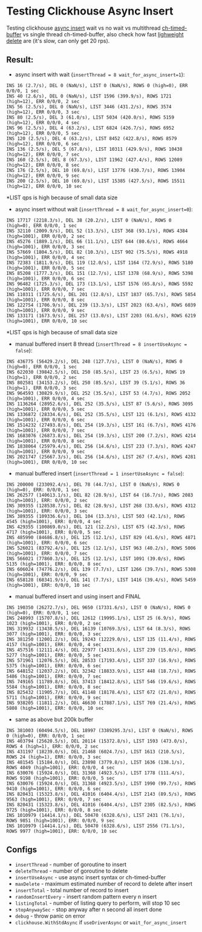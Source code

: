 # Testing Clickhouse Async Insert

Testing clickhouse [async insert](https://clickhouse.com/docs/en/cloud/bestpractices/asynchronous-inserts) wait vs no wait vs multithread [ch-timed-buffer](//github.com/kokizzu/ch-timed-buffer) vs single thread ch-timed-buffer, also check how fast [lighweight delete](//clickhouse.com/docs/en/guides/developer/lightweght-delete) are (it's slow, can only get 20 rps).

## Result:

- async insert with wait (`insertThread = 8 wait_for_async_insert=1`):
```
INS 16 (2.7/s), DEL 0 (NaN/s), LIST 0 (NaN/s), ROWS 0 (high=0), ERR 0/0/0, 1 sec
INS 40 (2.6/s), DEL 0 (NaN/s), LIST 1596 (399.9/s), ROWS 1721 (high=12), ERR 0/0/0, 2 sec
INS 56 (2.5/s), DEL 0 (NaN/s), LIST 3446 (431.2/s), ROWS 3574 (high=12), ERR 0/0/0, 3 sec
INS 80 (2.5/s), DEL 3 (61.0/s), LIST 5034 (420.0/s), ROWS 5159 (high=12), ERR 0/0/0, 4 sec
INS 96 (2.5/s), DEL 4 (63.2/s), LIST 6824 (426.7/s), ROWS 6952 (high=12), ERR 0/0/0, 5 sec
INS 120 (2.5/s), DEL 4 (63.2/s), LIST 8452 (422.8/s), ROWS 8579 (high=12), ERR 0/0/0, 6 sec
INS 136 (2.5/s), DEL 5 (67.8/s), LIST 10311 (429.9/s), ROWS 10438 (high=12), ERR 0/0/0, 7 sec
INS 160 (2.5/s), DEL 8 (67.3/s), LIST 11962 (427.4/s), ROWS 12089 (high=12), ERR 0/0/0, 8 sec
INS 176 (2.5/s), DEL 10 (69.8/s), LIST 13776 (430.7/s), ROWS 13904 (high=12), ERR 0/0/0, 9 sec
INS 200 (2.5/s), DEL 10 (69.8/s), LIST 15385 (427.5/s), ROWS 15511 (high=12), ERR 0/0/0, 10 sec
```
*LIST qps is high because of small data size

- async insert without wait (`insertThread = 8 wait_for_async_insert=0`): 
```
INS 17717 (2218.3/s), DEL 38 (20.2/s), LIST 0 (NaN/s), ROWS 0 (high=0), ERR 0/0/0, 1 sec
INS 32110 (2009.9/s), DEL 52 (13.3/s), LIST 368 (93.1/s), ROWS 4384 (high=1001), ERR 0/0/0, 2 sec
INS 45276 (1889.1/s), DEL 66 (11.1/s), LIST 644 (80.6/s), ROWS 4664 (high=1001), ERR 0/0/0, 3 sec
INS 57669 (1804.5/s), DEL 82 (10.3/s), LIST 902 (75.5/s), ROWS 4918 (high=1001), ERR 0/0/0, 4 sec
INS 72383 (1811.9/s), DEL 119 (12.0/s), LIST 1164 (72.9/s), ROWS 5180 (high=1001), ERR 0/0/0, 5 sec
INS 85208 (1777.3/s), DEL 151 (12.7/s), LIST 1378 (68.9/s), ROWS 5398 (high=1001), ERR 0/0/0, 6 sec
INS 96482 (1725.3/s), DEL 173 (13.1/s), LIST 1576 (65.8/s), ROWS 5592 (high=1001), ERR 0/0/0, 7 sec
INS 110311 (1725.6/s), DEL 201 (12.8/s), LIST 1837 (65.7/s), ROWS 5854 (high=1001), ERR 0/0/0, 8 sec
INS 122754 (1706.9/s), DEL 239 (13.3/s), LIST 2023 (63.4/s), ROWS 6039 (high=1001), ERR 0/0/0, 9 sec
INS 133171 (1673.9/s), DEL 257 (13.0/s), LIST 2203 (61.6/s), ROWS 6219 (high=1001), ERR 0/0/0, 10 sec
```
*LIST qps is high because of small data size

- manual buffered insert 8 thread (`insertThread = 8 insertUseAsync = false`):
```
INS 436775 (56429.2/s), DEL 248 (127.7/s), LIST 0 (NaN/s), ROWS 0 (high=0), ERR 0/0/0, 1 sec
INS 622030 (39842.5/s), DEL 250 (85.5/s), LIST 23 (6.5/s), ROWS 19 (high=1), ERR 0/0/0, 2 sec
INS 802581 (34153.2/s), DEL 250 (85.5/s), LIST 39 (5.1/s), ROWS 36 (high=1), ERR 0/0/0, 3 sec
INS 964593 (30829.9/s), DEL 252 (35.5/s), LIST 53 (4.7/s), ROWS 2052 (high=1001), ERR 0/0/0, 4 sec
INS 1136264 (28952.6/s), DEL 252 (35.5/s), LIST 87 (5.6/s), ROWS 3095 (high=1001), ERR 0/0/0, 5 sec
INS 1336872 (28334.6/s), DEL 252 (35.5/s), LIST 121 (6.1/s), ROWS 4132 (high=1001), ERR 0/0/0, 6 sec
INS 1514232 (27493.8/s), DEL 254 (19.3/s), LIST 161 (6.7/s), ROWS 4176 (high=1001), ERR 0/0/0, 7 sec
INS 1683076 (26873.8/s), DEL 254 (19.3/s), LIST 200 (7.2/s), ROWS 4214 (high=1001), ERR 0/0/0, 8 sec
INS 1838064 (25979.4/s), DEL 256 (14.6/s), LIST 233 (7.3/s), ROWS 4247 (high=1001), ERR 0/0/0, 9 sec
INS 2021747 (25667.3/s), DEL 256 (14.6/s), LIST 267 (7.4/s), ROWS 4281 (high=1001), ERR 0/0/0, 10 sec
```
- manual buffered insert (`insertThread = 1 insertUseAsync = false`):
```
INS 200000 (233092.4/s), DEL 78 (44.7/s), LIST 0 (NaN/s), ROWS 0 (high=0), ERR: 0/0/0, 1 sec
INS 262577 (140613.1/s), DEL 82 (28.9/s), LIST 64 (16.7/s), ROWS 2083 (high=1001), ERR: 0/0/0, 2 sec
INS 309355 (128538.7/s), DEL 82 (28.9/s), LIST 268 (33.6/s), ROWS 4312 (high=1001), ERR: 0/0/0, 3 sec
INS 389355 (109336.6/s), DEL 104 (13.3/s), LIST 503 (42.1/s), ROWS 4545 (high=1001), ERR: 0/0/0, 4 sec
INS 429355 (100869.0/s), DEL 121 (12.2/s), LIST 675 (42.3/s), ROWS 4717 (high=1001), ERR: 0/0/0, 5 sec
INS 485990 (84686.8/s), DEL 125 (12.1/s), LIST 829 (41.6/s), ROWS 4871 (high=1001), ERR: 0/0/0, 6 sec
INS 526021 (83792.4/s), DEL 125 (12.1/s), LIST 963 (40.2/s), ROWS 5006 (high=1001), ERR: 0/0/0, 7 sec
INS 566021 (77860.3/s), DEL 125 (12.1/s), LIST 1091 (39.0/s), ROWS 5135 (high=1001), ERR: 0/0/0, 8 sec
INS 606024 (74776.2/s), DEL 139 (7.7/s), LIST 1266 (39.7/s), ROWS 5308 (high=1001), ERR: 0/0/0, 9 sec
INS 658128 (68341.9/s), DEL 141 (7.7/s), LIST 1416 (39.4/s), ROWS 5459 (high=1001), ERR: 0/0/0, 10 sec
```

- manual buffered insert and using insert and FINAL
```
INS 190350 (26272.7/s), DEL 9650 (17331.6/s), LIST 0 (NaN/s), ROWS 0 (high=0), ERR: 0/0/0, 1 sec
INS 248993 (15707.8/s), DEL 12612 (19995.1/s), LIST 25 (6.9/s), ROWS 1023 (high=1001), ERR: 0/0/0, 2 sec
INS 319932 (13438.5/s), DEL 16139 (10769.3/s), LIST 64 (8.3/s), ROWS 3077 (high=1001), ERR: 0/0/0, 3 sec
INS 381250 (12001.2/s), DEL 19243 (12229.0/s), LIST 135 (11.4/s), ROWS 4157 (high=1001), ERR: 0/0/0, 4 sec
INS 457516 (12111.4/s), DEL 22977 (14331.6/s), LIST 239 (15.0/s), ROWS 5277 (high=1001), ERR: 0/0/0, 5 sec
INS 571961 (12076.5/s), DEL 28533 (17193.4/s), LIST 337 (16.9/s), ROWS 5375 (high=1001), ERR: 0/0/0, 6 sec
INS 648152 (12037.2/s), DEL 32342 (18833.9/s), LIST 448 (18.7/s), ROWS 5486 (high=1001), ERR: 0/0/0, 7 sec
INS 749165 (11789.8/s), DEL 37413 (18412.8/s), LIST 546 (19.6/s), ROWS 5584 (high=1001), ERR: 0/0/0, 8 sec
INS 825432 (11905.7/s), DEL 41148 (18178.4/s), LIST 672 (21.0/s), ROWS 5711 (high=1001), ERR: 0/0/0, 9 sec
INS 938205 (11811.2/s), DEL 46630 (17887.1/s), LIST 769 (21.4/s), ROWS 5808 (high=1001), ERR: 0/0/0, 10 sec
```

- same as above but 200k buffer
```
INS 381003 (60494.5/s), DEL 18997 (3389295.3/s), LIST 0 (NaN/s), ROWS 0 (high=0), ERR: 0/0/0, 1 sec
INS 403794 (25620.5/s), DEL 20114 (15372.8/s), LIST 1593 (473.0/s), ROWS 4 (high=1), ERR: 0/0/0, 2 sec
INS 431197 (18239.0/s), DEL 21468 (6024.7/s), LIST 1613 (210.5/s), ROWS 24 (high=1), ERR: 0/0/0, 3 sec
INS 481545 (15184.0/s), DEL 23898 (3779.8/s), LIST 1636 (138.1/s), ROWS 4049 (high=1001), ERR: 0/0/0, 4 sec
INS 630076 (15924.0/s), DEL 31368 (4923.5/s), LIST 1778 (111.4/s), ROWS 9198 (high=1001), ERR: 0/0/0, 5 sec
INS 630076 (15924.0/s), DEL 31368 (4923.5/s), LIST 1990 (99.7/s), ROWS 9410 (high=1001), ERR: 0/0/0, 6 sec
INS 820431 (15323.8/s), DEL 41016 (6404.4/s), LIST 2143 (89.5/s), ROWS 9563 (high=1001), ERR: 0/0/0, 7 sec
INS 820431 (15323.8/s), DEL 41016 (6404.4/s), LIST 2305 (82.5/s), ROWS 9725 (high=1001), ERR: 0/0/0, 8 sec
INS 1010979 (14414.1/s), DEL 50470 (6328.6/s), LIST 2431 (76.1/s), ROWS 9851 (high=1001), ERR: 0/0/0, 9 sec
INS 1010979 (14414.1/s), DEL 50470 (6328.6/s), LIST 2556 (71.1/s), ROWS 9977 (high=1001), ERR: 0/0/0, 10 sec
```

## Configs

- `insertThread` - number of goroutine to insert
- `deleteThread` - number of goroutine to delete
- `insertUseAsync` - use async insert syntax or ch-timed-buffer
- `maxDelete` - maximum estimated number of record to delete after insert
- `insertTotal` - total number of record to insert
- `randomInsertEvery` - insert random pattern every n insert
- `listingTotal` - number of listing query to perform, will stop 10 sec
- `stopAnywaySec` - stop anyway after n second all insert done
- `debug` - throw panic on error
- `clickhouse.WithStdAsync` if `useDriverAsync` or `wait_for_async_insert`